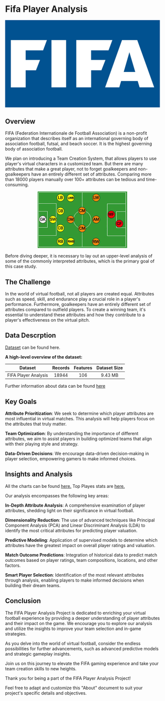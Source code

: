 # Fifa Player Analysis

![Fifa](img\FIFA-Emblem.png)

## Overview

FIFA (Federation Internationale de Football Association) is a non-profit organization that describes itself as an international governing body of association football, futsal, and beach soccer.
It is the highest governing body of association football.

We plan on introducing a Team Creation System, that allows players to use player's virtual characters in a customized team.
But there are many attributes that make a great player, not to forget goalkeepers and non-goalkeepers have an entirely different set of attributes.
Comparing more than 18000 players manually over 100+ attributes can be tedious and time-consuming.

<p align="center">
<img src = "img\position.jpeg">
</p>

Before diving deeper, it is necessary to lay out an upper-level analysis of some of the commonly interpreted attributes, which is the primary goal of this case study.

## The Challenge

In the world of virtual football, not all players are created equal. Attributes such as speed, skill, and endurance play a crucial role in a player's performance. Furthermore, goalkeepers have an entirely different set of attributes compared to outfield players. To create a winning team, it's essential to understand these attributes and how they contribute to a player's effectiveness on the virtual pitch.

## Data Descrption

[Dataset](data/players_21.csv) can be found here.

**A high-level overview of the dataset:**

|Dataset| Records | Features | Dataset Size |
| :--: | :--: | :--: | :--: |
| FIFA Player Analysis | 18944 | 106 | 9.43 MB |

Further information about data can be found [here](data/data_info.txt)

## Key Goals

**Attribute Prioritization**: We seek to determine which player attributes are most influential in virtual matches. This analysis will help players focus on the attributes that truly matter.

**Team Optimization**: By understanding the importance of different attributes, we aim to assist players in building optimized teams that align with their playing style and strategy.

**Data-Driven Decisions**: We encourage data-driven decision-making in player selection, empowering gamers to make informed choices.

## Insights and Analysis

All the charts can be found [here.]()
Top Playes stats are [here.](reports/figures/top_players.html)

Our analysis encompasses the following key areas:

**In-Depth Attribute Analysis**: A comprehensive examination of player attributes, shedding light on their significance in virtual football.

**Dimensionality Reduction**: The use of advanced techniques like Principal Component Analysis (PCA) and Linear Discriminant Analysis (LDA) to identify the most critical attributes for predicting player valuation.

**Predictive Modeling**: Application of supervised models to determine which attributes have the greatest impact on overall player ratings and valuation.

**Match Outcome Predictions**: Integration of historical data to predict match outcomes based on player ratings, team compositions, locations, and other factors.

**Smart Player Selection**: Identification of the most relevant attributes through analysis, enabling players to make informed decisions when building their dream teams.

## Conclusion

The FIFA Player Analysis Project is dedicated to enriching your virtual football experience by providing a deeper understanding of player attributes and their impact on the game. We encourage you to explore our analysis and utilize the insights to improve your team selection and in-game strategies.

As you delve into the world of virtual football, consider the endless possibilities for further advancements, such as advanced predictive models and strategic gameplay insights.

Join us on this journey to elevate the FIFA gaming experience and take your team creation skills to new heights.

Thank you for being a part of the FIFA Player Analysis Project!

Feel free to adapt and customize this "About" document to suit your project's specific details and objectives.
